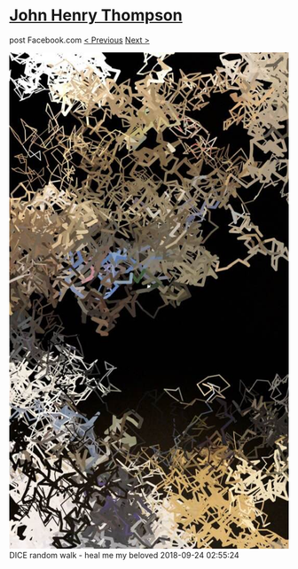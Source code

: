 # [John Henry Thompson](../README.md)
post Facebook.com
[< Previous](2018-09-27-5.md) [Next >](2018-09-24-2.md)

[![](../media/2018-09-24/Timeline-Photos-DICE-random-walk-heal-me-my-beloved.jpg)](../README.md)
DICE random walk - heal me my beloved
2018-09-24 02:55:24